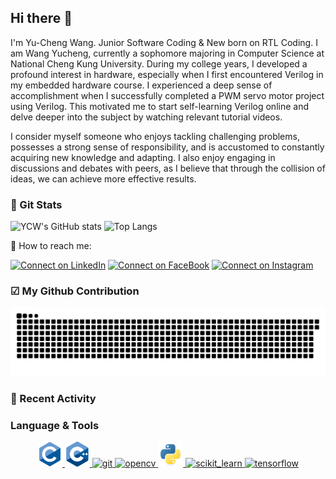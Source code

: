 ## Hi there 👋
I'm Yu-Cheng Wang. Junior Software Coding & New born on RTL Coding. I am Wang Yucheng, currently a sophomore majoring in Computer Science at National Cheng Kung University. During my college years, I developed a profound interest in hardware, especially when I first encountered Verilog in my embedded hardware course. I experienced a deep sense of accomplishment when I successfully completed a PWM servo motor project using Verilog. This motivated me to start self-learning Verilog online and delve deeper into the subject by watching relevant tutorial videos.

I consider myself someone who enjoys tackling challenging problems, possesses a strong sense of responsibility, and is accustomed to constantly acquiring new knowledge and adapting. I also enjoy engaging in discussions and debates with peers, as I believe that through the collision of ideas, we can achieve more effective results.
### 🌟 Git Stats
![YCW's GitHub stats](https://github-readme-stats.vercel.app/api?username=yuchengwang1121&show_icons=true&theme=radical)
![Top Langs](https://github-readme-stats.vercel.app/api/top-langs/?username=yuchengwang1121&layout=compact&show_icons=true&theme=radical)

📩 How to reach me:

[![Connect on LinkedIn](https://img.shields.io/badge/--linkedin?label=LinkedIn&logo=LinkedIn&style=social)](https://www.linkedin.com/in/yucheng-wang-3a569128b) 
[![Connect on FaceBook](https://img.shields.io/badge/--FaceBook?label=FaceBook&logo=FaceBook&style=social)](https://www.facebook.com/profile.php?id=100005124821119)
[![Connect on Instagram](https://img.shields.io/badge/--Instagram?label=Instagram&logo=Instagram&style=social)](https://instagram.com/ycw_1121)


### ☑ My Github Contribution
<img alt="github-snake" src="https://github.com/yuchengwang1121/yuchengwang1121/blob/output/github-contribution-grid-snake-dark.svg" />

### 📝 Recent Activity
<!--START_SECTION:activity-->
<!--END_SECTION:activity-->
### Language & Tools
<p align="center"> 
  <a href="https://www.cprogramming.com/" target="_blank" rel="noreferrer"> 
    <img src="https://raw.githubusercontent.com/devicons/devicon/master/icons/c/c-original.svg" alt="c" width="40" height="40"/>
  </a> 
  <a href="https://www.w3schools.com/cpp/" target="_blank" rel="noreferrer"> 
    <img src="https://raw.githubusercontent.com/devicons/devicon/master/icons/cplusplus/cplusplus-original.svg" alt="cplusplus" width="40" height="40"/> 
  </a> 
  <a href="https://git-scm.com/" target="_blank" rel="noreferrer"> 
    <img src="https://www.vectorlogo.zone/logos/git-scm/git-scm-icon.svg" alt="git" width="40" height="40"/> 
  </a> 
  <a href="https://opencv.org/" target="_blank" rel="noreferrer"> 
    <img src="https://www.vectorlogo.zone/logos/opencv/opencv-icon.svg" alt="opencv" width="40" height="40"/> 
  </a> 
  <a href="https://www.python.org" target="_blank" rel="noreferrer"> 
    <img src="https://raw.githubusercontent.com/devicons/devicon/master/icons/python/python-original.svg" alt="python" width="40" height="40"/> 
  </a> 
  <a href="https://scikit-learn.org/" target="_blank" rel="noreferrer"> 
    <img src="https://upload.wikimedia.org/wikipedia/commons/0/05/Scikit_learn_logo_small.svg" alt="scikit_learn" width="40" height="40"/> 
  </a> 
  <a href="https://www.tensorflow.org" target="_blank" rel="noreferrer"> 
    <img src="https://www.vectorlogo.zone/logos/tensorflow/tensorflow-icon.svg" alt="tensorflow" width="40" height="40"/> 
  </a> 
</p>

<!--
**yuchengwang1121/yuchengwang1121** is a ✨ _special_ ✨ repository because its `README.md` (this file) appears on your GitHub profile.

Here are some ideas to get you started:

- 🔭 I’m currently working on ...
- 🌱 I’m currently learning ...
- 👯 I’m looking to collaborate on ...
- 🤔 I’m looking for help with ...
- 💬 Ask me about ...
- 📫 How to reach me: ...
- 😄 Pronouns: ...
- ⚡ Fun fact: ...
-->
